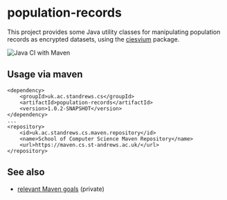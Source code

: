 # population-records

This project provides some Java utility classes for manipulating population records as encrypted datasets, using the [ciesvium](https://github.com/stacs-srg/ciesvium) package.

![Java CI with Maven](https://github.com/stacs-srg/population-records/workflows/Java%20CI%20with%20Maven/badge.svg)

## Usage via maven
        
```
<dependency>
    <groupId>uk.ac.standrews.cs</groupId>
    <artifactId>population-records</artifactId>
    <version>1.0.2-SNAPSHOT</version>
</dependency>
...
<repository>
    <id>uk.ac.standrews.cs.maven.repository</id>
    <name>School of Computer Science Maven Repository</name>
    <url>https://maven.cs.st-andrews.ac.uk/</url>
</repository>
```

## See also

* [relevant Maven goals](https://github.com/stacs-srg/hub/tree/master/maven) (private)
